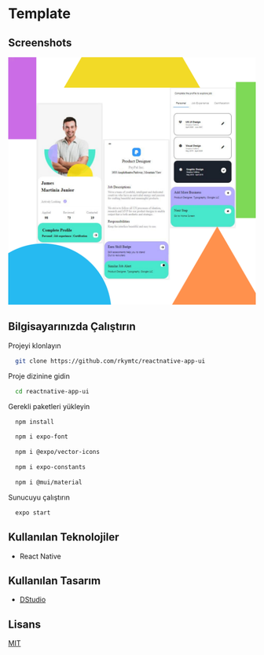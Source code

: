 # Template

## Screenshots

![](./img/1.png)

## Bilgisayarınızda Çalıştırın

Projeyi klonlayın

```bash
  git clone https://github.com/rkymtc/reactnative-app-ui
```

Proje dizinine gidin

```bash
  cd reactnative-app-ui
```

Gerekli paketleri yükleyin

```bash
  npm install
```
```bash
  npm i expo-font
```
```bash
  npm i @expo/vector-icons
```
```bash
  npm i expo-constants
```
```bash
  npm i @mui/material
```

Sunucuyu çalıştırın

```bash
  expo start
```

  
## Kullanılan Teknolojiler

- React Native 


## Kullanılan Tasarım

- [DStudio](https://dribbble.com/shots/15458358-App-Ui)
 
## Lisans

[MIT](https://choosealicense.com/licenses/mit/)
